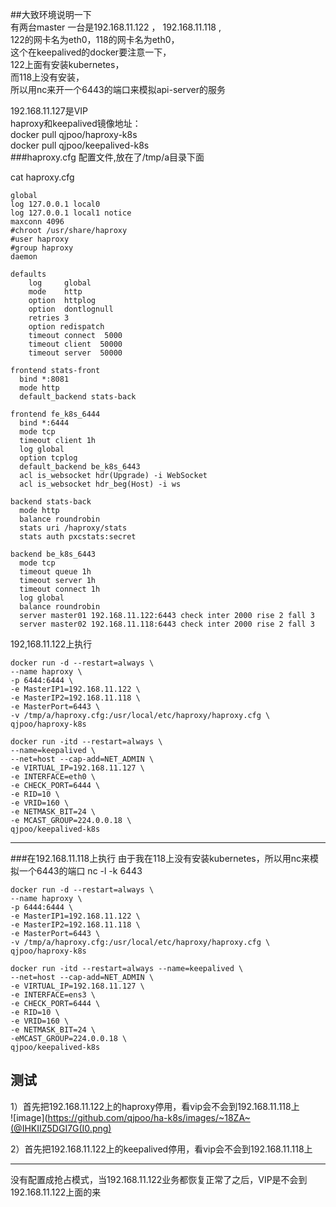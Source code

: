 
##大致环境说明一下    
有两台master 一台是192.168.11.122 ， 192.168.11.118 ,   
122的网卡名为eth0，118的网卡名为eth0，    
这个在keepalived的docker要注意一下，    
122上面有安装kubernetes，    
而118上没有安装，    
所以用nc来开一个6443的端口来模拟api-server的服务    

192.168.11.127是VIP        
haproxy和keepalived镜像地址：       
docker pull qjpoo/haproxy-k8s        
docker pull qjpoo/keepalived-k8s   
###haproxy.cfg 配置文件,放在了/tmp/a目录下面

cat haproxy.cfg

```
global
log 127.0.0.1 local0
log 127.0.0.1 local1 notice
maxconn 4096
#chroot /usr/share/haproxy
#user haproxy
#group haproxy
daemon

defaults
    log     global
    mode    http
    option  httplog
    option  dontlognull
    retries 3
    option redispatch
    timeout connect  5000
    timeout client  50000
    timeout server  50000

frontend stats-front
  bind *:8081
  mode http
  default_backend stats-back

frontend fe_k8s_6444
  bind *:6444
  mode tcp
  timeout client 1h
  log global
  option tcplog
  default_backend be_k8s_6443
  acl is_websocket hdr(Upgrade) -i WebSocket
  acl is_websocket hdr_beg(Host) -i ws

backend stats-back
  mode http
  balance roundrobin
  stats uri /haproxy/stats
  stats auth pxcstats:secret

backend be_k8s_6443
  mode tcp
  timeout queue 1h
  timeout server 1h
  timeout connect 1h
  log global
  balance roundrobin
  server master01 192.168.11.122:6443 check inter 2000 rise 2 fall 3
  server master02 192.168.11.118:6443 check inter 2000 rise 2 fall 3
```


192,168.11.122上执行

```
docker run -d --restart=always \
--name haproxy \
-p 6444:6444 \
-e MasterIP1=192.168.11.122 \
-e MasterIP2=192.168.11.118 \
-e MasterPort=6443 \
-v /tmp/a/haproxy.cfg:/usr/local/etc/haproxy/haproxy.cfg \
qjpoo/haproxy-k8s
```


```
docker run -itd --restart=always \
--name=keepalived \
--net=host --cap-add=NET_ADMIN \
-e VIRTUAL_IP=192.168.11.127 \
-e INTERFACE=eth0 \
-e CHECK_PORT=6444 \
-e RID=10 \
-e VRID=160 \
-e NETMASK_BIT=24 \
-e MCAST_GROUP=224.0.0.18 \
qjpoo/keepalived-k8s
```
------------


###在192.168.11.118上执行 由于我在118上没有安装kubernetes，所以用nc来模拟一个6443的端口
nc -l -k 6443


```
docker run -d --restart=always \
--name haproxy \
-p 6444:6444 \
-e MasterIP1=192.168.11.122 \
-e MasterIP2=192.168.11.118 \
-e MasterPort=6443 \
-v /tmp/a/haproxy.cfg:/usr/local/etc/haproxy/haproxy.cfg \
qjpoo/haproxy-k8s
```


```
docker run -itd --restart=always --name=keepalived \
--net=host --cap-add=NET_ADMIN \
-e VIRTUAL_IP=192.168.11.127 \
-e INTERFACE=ens3 \
-e CHECK_PORT=6444 \
-e RID=10 \
-e VRID=160 \
-e NETMASK_BIT=24 \
-eMCAST_GROUP=224.0.0.18 \
qjpoo/keepalived-k8s
```


## 测试
1）首先把192.168.11.122上的haproxy停用，看vip会不会到192.168.11.118上     
![image](https://github.com/qjpoo/ha-k8s/images/~18ZA~(@IHKIIZ5DGI7G(I0.png)    

2）首先把192.168.11.122上的keepalived停用，看vip会不会到192.168.11.118上



---
没有配置成抢占模式，当192.168.11.122业务都恢复正常了之后，VIP是不会到192.168.11.122上面的来

